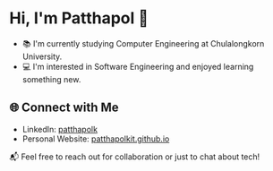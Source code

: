 # Hi, I'm Patthapol 👋

- 📚 I'm currently studying Computer Engineering at Chulalongkorn University.
- 💻 I'm interested in Software Engineering and enjoyed learning something new.

## 🌐 Connect with Me

- LinkedIn: [patthapolk](https://www.linkedin.com/in/patthapolk/)
- Personal Website: [patthapolkit.github.io](https://patthapolkit.github.io)

📬 Feel free to reach out for collaboration or just to chat about tech!

<!--
**patthapolkit/patthapolkit** is a ✨ _special_ ✨ repository because its `README.md` (this file) appears on your GitHub profile.

Here are some ideas to get you started:

- 🔭 I’m currently working on ...
- 🌱 I’m currently learning ...
- 👯 I’m looking to collaborate on ...
- 🤔 I’m looking for help with ...
- 💬 Ask me about ...
- 📫 How to reach me: ...
- 😄 Pronouns: ...
- ⚡ Fun fact: ...
-->

